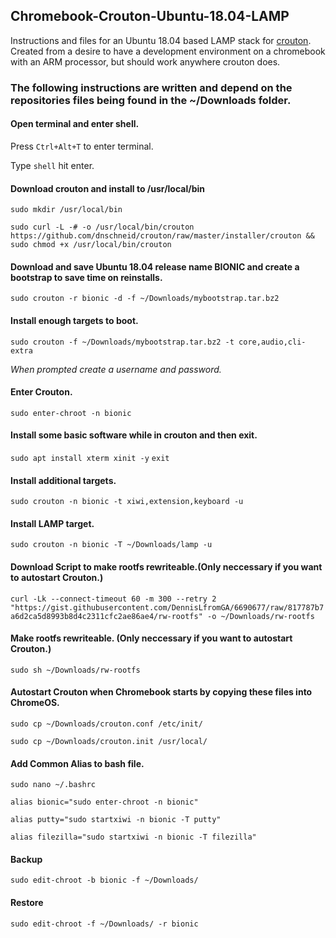 ## Chromebook-Crouton-Ubuntu-18.04-LAMP
Instructions and files for an Ubuntu 18.04 based LAMP stack for [crouton](https://github.com/dnschneid/crouton).
Created from a desire to have a development environment on a chromebook with an ARM processor, but should work anywhere crouton does.

### The following instructions are written and depend on the repositories files being found in the ~/Downloads folder.

#### Open terminal and enter shell.

Press `Ctrl+Alt+T` to enter terminal.

Type `shell` hit enter.

#### Download crouton and install to /usr/local/bin

`sudo mkdir /usr/local/bin`

`sudo curl -L -# -o /usr/local/bin/crouton https://github.com/dnschneid/crouton/raw/master/installer/crouton && sudo chmod +x /usr/local/bin/crouton`

#### Download and save Ubuntu 18.04 release name BIONIC and create a bootstrap to save time on reinstalls.

`sudo crouton -r bionic -d -f ~/Downloads/mybootstrap.tar.bz2`

#### Install enough targets to boot.

`sudo crouton -f ~/Downloads/mybootstrap.tar.bz2 -t core,audio,cli-extra`

*When prompted create a username and password.*

#### Enter Crouton.
`sudo enter-chroot -n bionic`

#### Install some basic software while in crouton and then exit.
`sudo apt install xterm xinit -y`
`exit`

#### Install additional targets.
`sudo crouton -n bionic -t xiwi,extension,keyboard -u`

#### Install LAMP target.

`sudo crouton -n bionic -T ~/Downloads/lamp -u`

#### Download Script to make rootfs rewriteable.(Only neccessary if you want to autostart Crouton.)

`curl -Lk --connect-timeout 60 -m 300 --retry 2 "https://gist.githubusercontent.com/DennisLfromGA/6690677/raw/817787b7a6d2ca5d8993b8d4c2311cfc2ae86ae4/rw-rootfs" -o ~/Downloads/rw-rootfs`

#### Make rootfs rewriteable. (Only neccessary if you want to autostart Crouton.)

`sudo sh ~/Downloads/rw-rootfs`

#### Autostart Crouton when Chromebook starts by copying these files into ChromeOS.

`sudo cp ~/Downloads/crouton.conf /etc/init/`

`sudo cp ~/Downloads/crouton.init /usr/local/`

#### Add Common Alias to bash file.
`sudo nano ~/.bashrc`
```
alias bionic="sudo enter-chroot -n bionic"

alias putty="sudo startxiwi -n bionic -T putty"

alias filezilla="sudo startxiwi -n bionic -T filezilla"
```

#### Backup

`sudo edit-chroot -b bionic -f ~/Downloads/`

#### Restore
`sudo edit-chroot -f ~/Downloads/ -r bionic`


